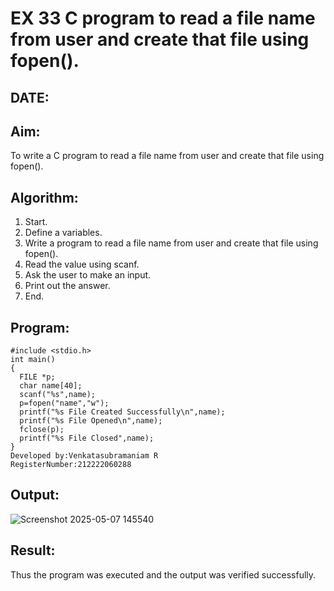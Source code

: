 
# EX 33 C program to read a file name from user and create that file using fopen().
## DATE:
## Aim:
To write a C program to read a file name from user and create that file using fopen().

## Algorithm:
1. Start.
2. Define a variables.
3. Write a program to read a file name from user and create that file using fopen().
4. Read the value using scanf.
5. Ask the user to make an input.
6. Print out the answer.
7. End.
## Program:
```
#include <stdio.h> 
int main()
{
  FILE *p;
  char name[40]; 
  scanf("%s",name);
  p=fopen("name","w");
  printf("%s File Created Successfully\n",name); 
  printf("%s File Opened\n",name);
  fclose(p);
  printf("%s File Closed",name);
}
Developed by:Venkatasubramaniam R
RegisterNumber:212222060288
```

## Output:
![Screenshot 2025-05-07 145540](https://github.com/user-attachments/assets/5d34cbd5-2ed9-439f-8d05-b30cac3229f3)

## Result:
Thus the program was executed and the output was verified successfully.

